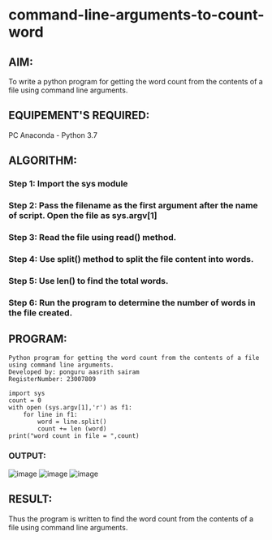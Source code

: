 # command-line-arguments-to-count-word
## AIM:
To write a python program for getting the word count from the contents of a file using command line arguments.
## EQUIPEMENT'S REQUIRED: 
PC
Anaconda - Python 3.7
## ALGORITHM: 
### Step 1: Import the sys module

### Step 2: Pass the filename as the first argument after the name of script. Open the file as sys.argv[1]
 
### Step 3: Read the file using read() method.

### Step 4: Use split() method to split the file content into words.

### Step 5: Use len() to find the total words.

### Step 6: Run the program to determine the number of words in the file created.

## PROGRAM:
```
Python program for getting the word count from the contents of a file using command line arguments.
Developed by: ponguru aasrith sairam
RegisterNumber: 23007809

import sys
count = 0
with open (sys.argv[1],'r') as f1:
    for line in f1:
        word = line.split()
        count += len (word)
print("word count in file = ",count)
```

### OUTPUT:
![image](https://github.com/AasrithSairam/command-line-arguments-to-count-word/assets/139331438/2861dff3-5f6b-472a-96f0-c3868fff92de)
![image](https://github.com/AasrithSairam/command-line-arguments-to-count-word/assets/139331438/d261e11e-e107-4dde-b93e-8510d2783864)
![image](https://github.com/AasrithSairam/command-line-arguments-to-count-word/assets/139331438/e8bf87b6-1fcc-49ca-87e7-2d3f775f0662)





## RESULT:
Thus the program is written to find the word count from the contents of a file using command line arguments.
